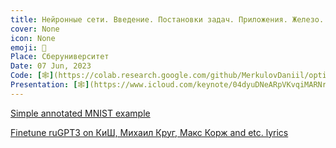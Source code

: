 ```yaml
---
title: Нейронные сети. Введение. Постановки задач. Приложения. Железо. Метрики. Последние достижения.
cover: None
icon: None
emoji: 🧠
Place: Сберуниверситет
Date: 07 Jun, 2023
Code: [🕸](https://colab.research.google.com/github/MerkulovDaniil/optim/blob/master/assets/Notebooks/LLM_fine_tuning_on_songs.ipynb)
Presentation: [🕸](https://www.icloud.com/keynote/04dyuDNeARpVKvqiMARNrV9wA#230607)
---
```


[Simple annotated MNIST example](https://colab.research.google.com/github/MerkulovDaniil/optim/blob/master/assets/Notebooks/Simple_annotated_MNIST_exercise_ru.ipynb)

[Finetune ruGPT3 on КиШ, Михаил Круг, Макс Корж and etc. lyrics](https://colab.research.google.com/github/MerkulovDaniil/optim/blob/master/assets/Notebooks/LLM_fine_tuning_on_songs.ipynb)
